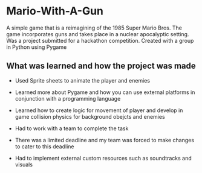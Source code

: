 # Mario-With-A-Gun
A simple game that is a reimagining of the 1985 Super Mario Bros. The game incorporates guns and takes place in a nuclear apocalyptic setting. Was a project submitted for a hackathon competition. Created with a group in Python using Pygame 

## What was learned and how the project was made

* Used Sprite sheets to animate the player and enemies

* Learned more about Pygame and how you can use external platforms in conjunction with a programming language

* Learned how to create logic for movement of player and develop in game collision physics for background obejcts and enemies

* Had to work with a team to complete the task

* There was a limited deadline and my team was forced to make changes to cater to this deadline

* Had to implement external custom resources such as soundtracks and visuals
